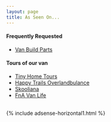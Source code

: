 ```yaml
---
layout: page
title: As Seen On...
---
```


#### Frequently Requested

- [Van Build Parts](https://travelswithkevan.com/van-build)


#### Tours of our van

- [Tiny Home Tours](https://youtu.be/8y4RsELUG_U)
- [Happy Trails Overlandbulance](https://youtu.be/AJ_X8SbIdPU)
- [Skooliana](https://youtu.be/dXtP_nlRB6k)
- [FnA Van Life](https://youtu.be/PdES9w557qI)

<br>
{% include adsense-horizontal1.html %}<br>